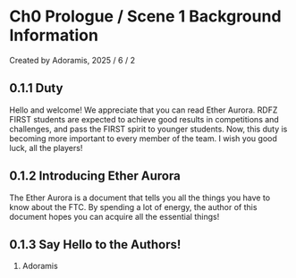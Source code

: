 # Ch0 Prologue / Scene 1 Background Information
Created by Adoramis, 2025 / 6 / 2

## 0.1.1 Duty
Hello and welcome! We appreciate that you can read Ether Aurora. RDFZ FIRST students are expected to achieve good results in competitions and challenges, and pass the FIRST spirit to younger students. Now, this duty is becoming more important to every member of the team. I wish you good luck, all the players!

## 0.1.2 Introducing Ether Aurora
The Ether Aurora is a document that tells you all the things you have to know about the FTC. By spending a lot of energy, the author of this document hopes you can acquire all the essential things!

## 0.1.3 Say Hello to the Authors!
1.	Adoramis

